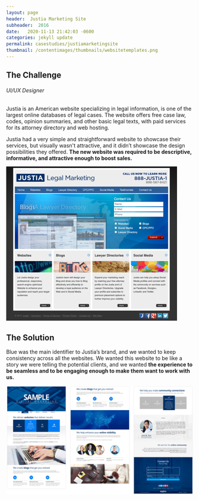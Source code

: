 ```yaml
---
layout: page
header:  Justia Marketing Site
subheader:  2016
date:   2020-11-13 21:42:03 -0600
categories: jekyll update
permalink: casestudies/justiamarketingsite
thumbnail: /contentimages/thumbnails/websitetemplates.png
---
```

## The Challenge
###### UI/UX Designer

Justia is an American website specializing in legal information, is one of the largest online databases of legal cases. The website offers free case law, codes, opinion summaries, and other basic legal texts, with paid services for its attorney directory and web hosting.

Justia had a very simple and straightforward website to showcase their services, but visually wasn't attractive, and it didn’t showcase the design possibilities they offered. **The new website was required to be descriptive, informative, and attractive enough to boost sales.**

<img class="img" src="/contentimages/casestudies/marketing1.png">

## The Solution

Blue was the main identifier to Justia’s brand, and we wanted to keep consistency across all the websites. We wanted this website to be like a story we were telling the potential clients, and we wanted **the experience to be seamless and to be engaging enough to make them want to work with us.**



<img class="img" src="/contentimages/casestudies/marketing2.png">